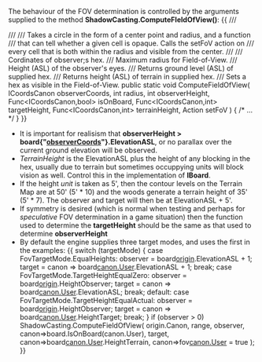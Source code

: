 The behaviour of the FOV determination is controlled by the arguments supplied to the method **ShadowCasting.ComputeFIeldOfView()**:
{{
    /// <summary></summary>
    /// <remarks>
    /// Takes a circle in the form of a center point and radius, and a function
    /// that can tell whether a given cell is opaque. Calls the setFoV action on
    /// every cell that is both within the radius and visible from the center. 
    /// </remarks>
    /// <param name="observerCoords">Cordinates of observer;s hex.</param>
    /// <param name="radius">Maximum radius for Field-of-View.</param>
    /// <param name="observerHeight">Height (ASL) of the observer's eyes.</param>
    /// <param name="targetHeight">Returns ground level (ASL) of supplied hex.</param>
    /// <param name="terrainHeight">Returns height (ASL) of terrain in supplied hex.</param>
    /// <param name="setFoV">Sets a hex as visible in the Field-of-View.</param>
    public static void ComputeFieldOfView(
      ICoordsCanon            observerCoords, 
      int                     radius, 
      int                     observerHeight,
      Func<ICoordsCanon,bool> isOnBoard,
      Func<ICoordsCanon,int>  targetHeight, 
      Func<ICoordsCanon,int>  terrainHeight,
      Action<ICoordsCanon>    setFoV
) { /* ... */ }
}}
* It is important for realisism that **observerHeight > board{"[observerCoords](observerCoords)"}.ElevationASL**, or no parallax over the current ground elevation will be observed. 
* _TerrainHeight_ is the ElevationASL plus the height of any blocking in the hex, usually due to terrain but sometimes occuppying units will block vision as well. Control this in the implementation of **IBoard**.
* If the height _unit_ is taken as 5', then the contour levels on the Terrain Map are at 50' (5' * 10) and the woods generate a terrain height of 35' (5' * 7). The observer and target will then be at ElevationASL + 5'.
* If symmetry is desired (which is normal when testing and perhaps for _speculative_ FOV determination in a game situation) then the function used to determine the **targetHeight** should be the same as that used to determine **observerHeight**
* By default the engine supplies three target modes, and uses the first in the examples:
{{
        switch (targetMode) {
          case FovTargetMode.EqualHeights: 
            observer = board[origin](origin).ElevationASL + 1;
            target   = canon => board[canon.User](canon.User).ElevationASL + 1;
            break;
          case FovTargetMode.TargetHeightEqualZero:
            observer = board[origin](origin).HeightObserver;
            target   = canon => board[canon.User](canon.User).ElevationASL;
            break;
          default:
          case FovTargetMode.TargetHeightEqualActual:
            observer = board[origin](origin).HeightObserver;
            target   = canon => board[canon.User](canon.User).HeightTarget;
            break;
        }
        if (observer > 0) 
          ShadowCasting.ComputeFieldOfView(
            origin.Canon, 
            range, 
            observer,
            canon=>board.IsOnBoard(canon.User),
            target,
            canon=>board[canon.User](canon.User).HeightTerrain,
            canon=>fov[canon.User](canon.User) = true
          );
}}